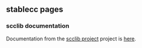 ## stablecc pages

### scclib documentation

Documentation from the [scclib project](https://github.com/stablecc/scclib) project
is [here](scclib-doxygen/).